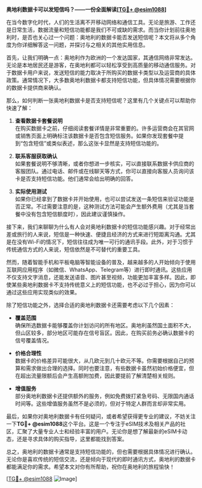 **奥地利数据卡可以发短信吗？——一份全面解读[[TG💪+ @esim1088](https://t.me/s/esim1088)]**

在当今数字化时代，人们的生活离不开移动网络和通信工具。无论是旅游、工作还是日常生活，数据流量和短信功能都是我们不可或缺的需求。而当你计划前往奥地利时，是否也关心过一个问题：奥地利的数据卡能否发送短信呢？本文将从多个角度为你详细解答这一问题，并探讨与之相关的其他实用信息。

首先，让我们明确一点：奥地利作为欧洲的一个发达国家，其通信网络非常发达。无论是本地居民还是游客，在奥地利都可以轻松享受到高质量的移动通信服务。对于数据卡用户来说，发送短信的能力取决于所购买的数据卡类型以及运营商的具体政策。通常情况下，大多数奥地利数据卡都支持短信功能，但具体情况需要根据你的数据卡提供商来确认。

那么，如何判断一张奥地利数据卡是否支持短信呢？这里有几个关键点可以帮助你快速了解：

1. **查看数据卡套餐说明**  
   在购买数据卡之前，仔细阅读套餐详情是非常重要的。许多运营商会在其官网或销售页面上明确标注该数据卡是否包含短信服务。如果你发现套餐中提到“包含短信”或类似表述，那么这张卡显然是支持短信功能的。

2. **联系客服获取确认**  
   如果套餐说明不够清晰，或者你想进一步核实，可以直接联系数据卡供应商的客服团队。通过电话、邮件或在线聊天等方式，你可以直接向客服人员询问该卡是否支持短信功能。他们通常会给出明确的回答。

3. **实际使用测试**  
   如果你已经拿到了数据卡并开始使用，也可以尝试发送一条短信来验证功能是否正常。不过需要注意的是，这种测试方法可能会产生额外费用（尤其是当套餐中没有包含短信额度时），因此建议谨慎操作。

接下来，我们来聊聊为什么有人会对奥地利数据卡的短信功能感兴趣。对于经常出差或旅行的人来说，短信是一种快速、便捷且经济的方式来进行短距离沟通。尤其是在没有Wi-Fi的情况下，短信往往成为唯一可行的通讯手段。此外，对于习惯于传统通信方式的人来说，短信依然是不可替代的重要工具。

然而，随着智能手机和平板电脑等智能设备的普及，越来越多的人开始倾向于使用互联网应用程序（如微信、WhatsApp、Telegram等）进行即时通讯。这些应用不仅支持文字消息，还能发送语音、图片甚至视频，功能更加丰富多样。因此，即使某些奥地利数据卡不支持传统意义上的短信功能，也不必过于担心，因为你可以通过这些应用实现类似的效果。

除了短信功能之外，选择合适的奥地利数据卡还需要考虑以下几个因素：

- **覆盖范围**  
  确保所选数据卡能够覆盖你计划访问的所有地区。奥地利虽然国土面积不大，但山区较多，部分地区可能存在信号盲区。因此，在购买前务必确认数据卡的信号覆盖情况。

- **价格合理性**  
  数据卡的价格差异可能很大，从几欧元到几十欧元不等。你需要根据自己的预算和需求做出合理的选择。同时也要注意，有些数据卡虽然初始价格便宜，但在超出流量限额后会产生高额附加费，因此要提前了解清楚相关规则。

- **增值服务**  
  部分奥地利数据卡还提供额外的服务，例如免费拨打紧急号码、无限国内通话时间等。这些增值服务虽然不是必须的，但对于特定人群而言却非常实用。

最后，如果你对奥地利数据卡有任何疑问，或者希望获得更专业的建议，不妨关注一下**TG💪+ @esim1088**这个平台。这是一个专注于eSIM技术及相关产品的社区，汇聚了大量专业人士和经验丰富的用户。无论你是想了解最新的eSIM卡动态，还是寻求具体的购买指导，这里都能找到答案。

总之，奥地利的数据卡通常是支持短信功能的，但也需要根据具体情况进行确认。无论你是喜欢传统的短信交流，还是倾向于现代的即时通讯方式，奥地利的数据卡都能满足你的需求。希望本文对你有所帮助，祝你在奥地利的旅程愉快！

[[TG💪+ @esim1088](https://t.me/s/esim1088) ![Image](https://i.postimg.cc/4NQfJmqS/Snipaste-2025-05-13-00-14-12.png)]